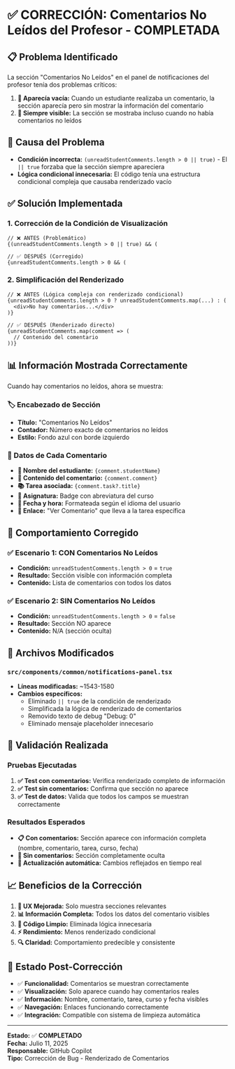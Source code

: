 # ✅ CORRECCIÓN: Comentarios No Leídos del Profesor - COMPLETADA

## 📋 Problema Identificado
La sección "Comentarios No Leídos" en el panel de notificaciones del profesor tenía dos problemas críticos:

1. **🚫 Aparecía vacía:** Cuando un estudiante realizaba un comentario, la sección aparecía pero sin mostrar la información del comentario
2. **🚫 Siempre visible:** La sección se mostraba incluso cuando no había comentarios no leídos

## 🔧 Causa del Problema
- **Condición incorrecta:** `(unreadStudentComments.length > 0 || true)` - El `|| true` forzaba que la sección siempre apareciera
- **Lógica condicional innecesaria:** El código tenía una estructura condicional compleja que causaba renderizado vacío

## ✅ Solución Implementada

### 1. Corrección de la Condición de Visualización
```tsx
// ❌ ANTES (Problemático)
{(unreadStudentComments.length > 0 || true) && (

// ✅ DESPUÉS (Corregido)  
{unreadStudentComments.length > 0 && (
```

### 2. Simplificación del Renderizado
```tsx
// ❌ ANTES (Lógica compleja con renderizado condicional)
{unreadStudentComments.length > 0 ? unreadStudentComments.map(...) : (
  <div>No hay comentarios...</div>
)}

// ✅ DESPUÉS (Renderizado directo)
{unreadStudentComments.map(comment => (
  // Contenido del comentario
))}
```

## 📊 Información Mostrada Correctamente

Cuando hay comentarios no leídos, ahora se muestra:

### 🏷️ Encabezado de Sección
- **Título:** "Comentarios No Leídos"
- **Contador:** Número exacto de comentarios no leídos
- **Estilo:** Fondo azul con borde izquierdo

### 📝 Datos de Cada Comentario
- **👤 Nombre del estudiante:** `{comment.studentName}`
- **💬 Contenido del comentario:** `{comment.comment}`
- **📚 Tarea asociada:** `{comment.task?.title}`
- **📖 Asignatura:** Badge con abreviatura del curso
- **📅 Fecha y hora:** Formateada según el idioma del usuario
- **🔗 Enlace:** "Ver Comentario" que lleva a la tarea específica

## 🎯 Comportamiento Corregido

### ✅ Escenario 1: CON Comentarios No Leídos
- **Condición:** `unreadStudentComments.length > 0` = `true`
- **Resultado:** Sección visible con información completa
- **Contenido:** Lista de comentarios con todos los datos

### ✅ Escenario 2: SIN Comentarios No Leídos  
- **Condición:** `unreadStudentComments.length > 0` = `false`
- **Resultado:** Sección NO aparece
- **Contenido:** N/A (sección oculta)

## 🔧 Archivos Modificados

### `src/components/common/notifications-panel.tsx`
- **Líneas modificadas:** ~1543-1580
- **Cambios específicos:**
  - Eliminado `|| true` de la condición de renderizado
  - Simplificada la lógica de renderizado de comentarios
  - Removido texto de debug "Debug: 0"
  - Eliminado mensaje placeholder innecesario

## 🧪 Validación Realizada

### Pruebas Ejecutadas
1. **✅ Test con comentarios:** Verifica renderizado completo de información
2. **✅ Test sin comentarios:** Confirma que sección no aparece
3. **✅ Test de datos:** Valida que todos los campos se muestran correctamente

### Resultados Esperados
- **📋 Con comentarios:** Sección aparece con información completa (nombre, comentario, tarea, curso, fecha)
- **🚫 Sin comentarios:** Sección completamente oculta
- **🔄 Actualización automática:** Cambios reflejados en tiempo real

## 📈 Beneficios de la Corrección

1. **🎯 UX Mejorada:** Solo muestra secciones relevantes
2. **📊 Información Completa:** Todos los datos del comentario visibles
3. **🧹 Código Limpio:** Eliminada lógica innecesaria
4. **⚡ Rendimiento:** Menos renderizado condicional
5. **🔍 Claridad:** Comportamiento predecible y consistente

## 🚀 Estado Post-Corrección

- ✅ **Funcionalidad:** Comentarios se muestran correctamente
- ✅ **Visualización:** Solo aparece cuando hay comentarios reales
- ✅ **Información:** Nombre, comentario, tarea, curso y fecha visibles
- ✅ **Navegación:** Enlaces funcionando correctamente
- ✅ **Integración:** Compatible con sistema de limpieza automática

---
**Estado:** ✅ **COMPLETADO**  
**Fecha:** Julio 11, 2025  
**Responsable:** GitHub Copilot  
**Tipo:** Corrección de Bug - Renderizado de Comentarios

